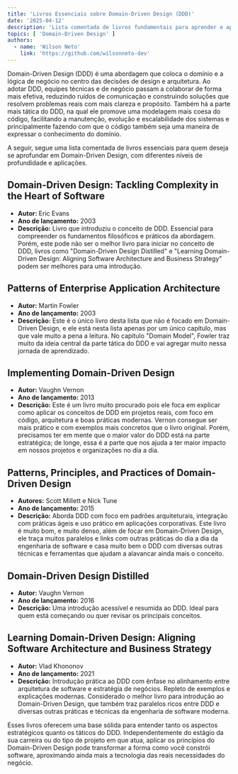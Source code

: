 ```yaml
---
title: 'Livros Essenciais sobre Domain-Driven Design (DDD)'
date: '2025-04-12'
description: 'Lista comentada de livros fundamentais para aprender e aplicar Domain-Driven Design em projetos de software.'
topics: [ 'Domain-Driven Design' ]
authors:
  - name: 'Wilson Neto'
    link: 'https://github.com/wilsonneto-dev'
---
```


Domain-Driven Design (DDD) é uma abordagem que coloca o domínio e a lógica de negócio no centro das decisões de design e arquitetura. Ao adotar DDD, equipes técnicas e de negócio passam a colaborar de forma mais efetiva, reduzindo ruídos de comunicação e construindo soluções que resolvem problemas reais com mais clareza e propósito. Também há a parte mais tática do DDD, na qual ele promove uma modelagem mais coesa do código, facilitando a manutenção, evolução e escalabilidade dos sistemas e principalmente fazendo com que o código também seja uma maneira de expressar o conhecimento do domínio.

A seguir, segue uma lista comentada de livros essenciais para quem deseja se aprofundar em Domain-Driven Design, com diferentes níveis de profundidade e aplicações.

## Domain-Driven Design: Tackling Complexity in the Heart of Software
- **Autor:** Eric Evans
- **Ano de lançamento:** 2003
- **Descrição:** Livro que introduziu o conceito de DDD. Essencial para compreender os fundamentos filosóficos e práticos da abordagem. Porém, este pode não ser o melhor livro para iniciar no conceito de DDD, livros como "Domain-Driven Design Distilled" e "Learning Domain-Driven Design: Aligning Software Architecture and Business Strategy" podem ser melhores para uma introdução.

## Patterns of Enterprise Application Architecture
- **Autor:** Martin Fowler
- **Ano de lançamento:** 2003
- **Descrição:** Este é o único livro desta lista que não é focado em Domain-Driven Design, e ele está nesta lista apenas por um único capítulo, mas que vale muito a pena a leitura. No capítulo "Domain Model", Fowler traz muito da ideia central da parte tática do DDD e vai agregar muito nessa jornada de aprendizado.

## Implementing Domain-Driven Design
- **Autor:** Vaughn Vernon
- **Ano de lançamento:** 2013
- **Descrição:** Este é um livro muito procurado pois ele foca em explicar como aplicar os conceitos de DDD em projetos reais, com foco em código, arquitetura e boas práticas modernas. Vernon consegue ser mais prático e com exemplos mais concretos que o livro original. Porém, precisamos ter em mente que o maior valor do DDD está na parte estratégica; de longe, essa é a parte que nos ajuda a ter maior impacto em nossos projetos e organizações no dia a dia.

## Patterns, Principles, and Practices of Domain-Driven Design
- **Autores:** Scott Millett e Nick Tune
- **Ano de lançamento:** 2015
- **Descrição:** Aborda DDD com foco em padrões arquiteturais, integração com práticas ágeis e uso prático em aplicações corporativas. Este livro é muito bom, e muito denso, além de focar em Domain-Driven Design, ele traça muitos paralelos e links com outras práticas do dia a dia da engenharia de software e casa muito bem o DDD com diversas outras técnicas e ferramentas que ajudam a alavancar ainda mais o conceito.

## Domain-Driven Design Distilled
- **Autor:** Vaughn Vernon
- **Ano de lançamento:** 2016
- **Descrição:** Uma introdução acessível e resumida ao DDD. Ideal para quem está começando ou quer revisar os principais conceitos.

## Learning Domain-Driven Design: Aligning Software Architecture and Business Strategy
- **Autor:** Vlad Khononov
- **Ano de lançamento:** 2021
- **Descrição:** Introdução prática ao DDD com ênfase no alinhamento entre arquitetura de software e estratégia de negócios. Repleto de exemplos e explicações modernas. Considerado o melhor livro para introdução ao Domain-Driven Design, que também traz paralelos ricos entre DDD e diversas outras práticas e técnicas da engenharia de software moderna.

Esses livros oferecem uma base sólida para entender tanto os aspectos estratégicos quanto os táticos do DDD. Independentemente do estágio da sua carreira ou do tipo de projeto em que atua, aplicar os princípios do Domain-Driven Design pode transformar a forma como você constrói software, aproximando ainda mais a tecnologia das reais necessidades do negócio.
